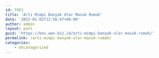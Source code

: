 ```yaml
---
id: 7451
title: 'Arti Mimpi Banyak Ular Masuk Rumah'
date: '2023-01-03T12:56:47+00:00'
author: admin
layout: post
guid: 'https://bos.awn.biz.id/arti-mimpi-banyak-ular-masuk-rumah/'
permalink: /arti-mimpi-banyak-ular-masuk-rumah/
categories:
    - Uncategorized
---
```



